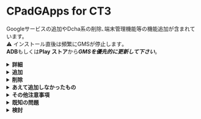 # CPadGApps for CT3
Googleサービスの追加やDcha系の削除､端末管理機能等の機能追加が含まれています。<br>
:warning: インストール直後は頻繁にGMSが停止します｡<br>
**ADB**もしくは**Play ストア**から***GMSを優先的に更新して下さい***｡
<details><summary><b>詳細</b></summary>

モジュールID：**CPadGApps-CT3**

バージョン：v1.4.1

Magiskは***必ず [v23.0](https://cdn.jsdelivr.net/gh/topjohnwu/magisk-files@23.0/app-release.apk)*** を使用して下さい｡<br>
SafetyNetを通したり､一部アプリを動作させるためには**MagiskHide**の機能が必要です｡
</details>

<details><summary><b>追加</b></summary>
OpenGApps : 20220215
※一部変更

## 機能

- **android.hardware.gamepad**
- **android.hardware.location**
- **android.hardware.location.network**
- **android.software.device_admin**
- **android.software.managed_users**
- **android.software.securely_removes_users**
- **com.google.android.maps**
- **com.google.android.media.effects**
- **com.google.widevine.software.drm**

## アプリ

- **CalculatorGoogle**
- **Chrome**
- **ConfigUpdater**
- **DeskClockGoogle**
- **FilesGoogle**
- **FirmwareUpdate**
  - 設定アプリからアクティビティを立ち上げた際に<br>設定アプリがクラッシュするのを防ぎます｡
- **GmsCore**
- **GmsCoreSetup**
- **GoogleBackupTransport**
- **GoogleCameraLegacy**
- **GoogleContacts**
- **GoogleContactsSyncAdapter**
- **GoogleExtServices**
- **GoogleExtShared**
- **GoogleFeedback**
- **GoogleLoginService**
- **GoogleOneTimeInitializer**
- **GooglePartnerSetup**
- **GooglePrintRecommendationService**
- **GoogleServicesFramework**
- **GoogleTTS**
- **iWnnIME_oldskin** (更新)
- **Phonesky**
- **Photos**
- **SetupWizard**
- **StorageManagerGoogle**
- **TagGoogle**
- **talkback**
- **WallpaperPickerGoogle**
- **WebViewGoogle**

</details><details><summary><b>削除</b></summary>

## アプリ

- **Contacts**
- **DchaDataBox**
- **DchaService**
- **DchaSetupWizard**
- **DchaSystemSettings**
- **DeskClock**
- **ExtServices**
- **ExtShared**
- **Gallery2**
- **Gallery2Drm**
- **Gallery2Gif**
- **Gallery2PhotoPicker**
- **Gallery2Pq**
- **Gallery2PqTool**
- **Gallery2Raw**
- **Gallery2Root**
- **Gallery2StereoBackground**
- **Gallery2StereoCopyPaste**
- **Gallery2StereoFancyColor**
- **Gallery2StereoRefocus**
- **MtkBrowser**
- **OneTimeInitializer**
- **PicoTts**
- **PrintRecommendationService**

</details><details><summary><b>あえて追加しなかったもの</b></summary>

## 機能

 ([参照](https://developer.android.com/guide/topics/manifest/uses-feature-element?hl=ja "Android デベロッパー  |  Android Developers"))

- **android.hardware.location.gps**
  - 物理的にGPSモジュールが無いから
  - APIレベルが21以上だから

## アプリ
- **NexusLauncher**
  - 頻繁にクラッシュするため
- **Velvet** (GoogleQSB)
  - 端末自体の動作に大きく影響するため
- **YouTube** 及び **YouTube Music**
  - Vanced と言う手もあるため

</details><details><summary><b>その他注意事項</b></summary>

## TestDPCを利用する場合
[**TestDPC**](https://github.com/googlesamples/android-testdpc "googlesamples/android-testdpc")を利用する場合は、**必ず**バージョンが｢[**7.0.2**](https://github.com/googlesamples/android-testdpc/releases/tag/v7.0.2 "Release TestDPC 7.0.2 · googlesamples/android-testdpc")｣のものを利用し､絶対に更新を行わないでください｡
"***[User restrictions](https://developer.android.com/reference/android/os/UserManager?hl=ja "UserManager  |  Android Developers")***"が開けなくなります｡
Play ストアでの自動更新機能をオフにする事を強く推奨致します｡

</details><details><summary><b>既知の問題</b></summary>

- **Google Play開発者サービス**が更新をしないと必ずクラッシュする

</details><details><summary><b>検討</b></summary>

- DchaSetupWizard を自作アプリに書き換え､ Launcher3 のウィジェットから簡単に**Play ストア**を起動できるようにする
- **GoogleContacts**, **Provision**, **StorageManagerGoogle**, **TagGoogle** の削除
